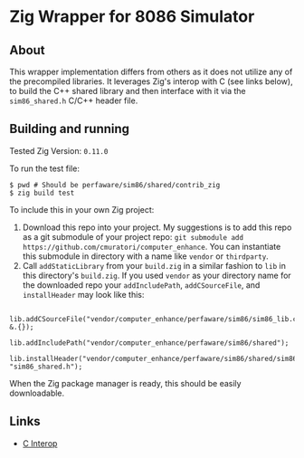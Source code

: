 # Zig Wrapper for 8086 Simulator

## About

This wrapper implementation differs from others as it does not utilize any of
the precompiled libraries. It leverages Zig's interop with C (see links below),
to build the C++ shared library and then interface with it via the
`sim86_shared.h` C/C++ header file.

## Building and running

Tested Zig Version: `0.11.0`

To run the test file:

```shell
$ pwd # Should be perfaware/sim86/shared/contrib_zig
$ zig build test
```

To include this in your own Zig project:

1. Download this repo into your project. My suggestions is to add this repo as a
   git submodule of your project repo: `git submodule add https://github.com/cmuratori/computer_enhance`.
   You can instantiate this submodule in directory with a name like `vendor` or
   `thirdparty`.
2. Call `addStaticLibrary` from your `build.zig` in a similar fashion to `lib`
   in this directory's `build.zig`. If you used `vendor` as your directory name for
   the downloaded repo your `addIncludePath`, `addCSourceFile`, and `installHeader`
   may look like this:

```zig
    lib.addCSourceFile("vendor/computer_enhance/perfaware/sim86/sim86_lib.cpp", &.{});
    lib.addIncludePath("vendor/computer_enhance/perfaware/sim86/shared");
    lib.installHeader("vendor/computer_enhance/perfaware/sim86/shared/sim86_shared.h", "sim86_shared.h");
```

When the Zig package manager is ready, this should be easily downloadable.

## Links

- [C Interop](https://ziglang.org/learn/overview/#integration-with-c-libraries-without-ffibindings)
